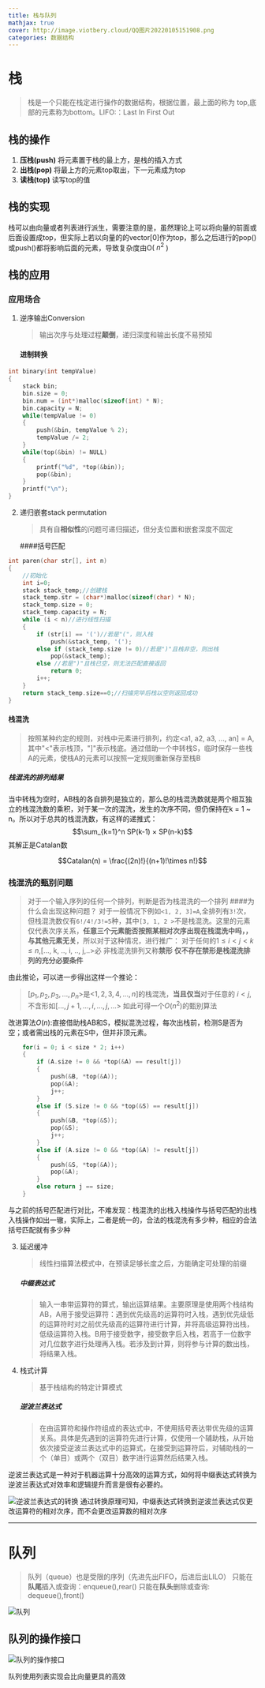 ```yaml
---
title: 栈与队列
mathjax: true
cover: http://image.viotbery.cloud/QQ图片20220105151908.png
categories: 数据结构
---
```


# 栈

> 栈是一个只能在栈定进行操作的数据结构，根据位置，最上面的称为 top,底部的元素称为bottom。LIFO:：Last In First Out 
## 栈的操作
1. **压栈(push)**
将元素置于栈的最上方，是栈的插入方式
2. **出栈(pop)**
将最上方的元素top取出，下一元素成为top
3. **读栈(top)**
读写top的值

## 栈的实现
栈可以由向量或者列表进行派生，需要注意的是，虽然理论上可以将向量的前面或后面设置成top，但实际上若以向量的的vector[0]作为top，那么之后进行的pop()或push()都将影响后面的元素，导致复杂度由O( $n^2$ )

## 栈的应用
### 应用场合
1. 逆序输出Conversion
    > 输出次序与处理过程**颠倒**，递归深度和输出长度不易预知

    #### 进制转换
``` C
int binary(int tempValue)
{
    stack bin;
    bin.size = 0;
    bin.num = (int*)malloc(sizeof(int) * N);
    bin.capacity = N;
    while(tempValue != 0)
    {   
        push(&bin, tempValue % 2);
        tempValue /= 2;
    }
    while(top(&bin) != NULL)
    {
        printf("%d", *top(&bin));
        pop(&bin);
    }
    printf("\n");
}
```

2. 递归嵌套stack permutation
    > 具有自**相似性**的问题可递归描述，但分支位置和嵌套深度不固定

    ####括号匹配
```C
int paren(char str[], int n)
{   
    //初始化
    int i=0;
    stack stack_temp;//创建栈
    stack_temp.str = (char*)malloc(sizeof(char) * N);
    stack_temp.size = 0;
    stack_temp.capacity = N;
    while (i < n)//进行线性扫描
    {
        if (str[i] == '(')//若是"("，则入栈
            push(&stack_temp, '(');
        else if (stack_temp.size != 0)//若是")"且栈非空，则出栈
            pop(&stack_temp);
        else //若是")"且栈已空，则无法匹配直接返回
            return 0;
        i++;
    }
    return stack_temp.size==0;//扫描完毕后栈以空则返回成功
}
```

#### 栈混洗
> 按照某种约定的规则，对栈中元素进行排列，约定<a1, a2, a3, ..., an] = A,其中"<"表示栈顶，"]"表示栈底。通过借助一个中转栈S，临时保存一些栈A的元素，使栈A的元素可以按照一定规则重新保存至栈B
##### 栈混洗的排列结果
当中转栈为空时，AB栈的各自排列是独立的，那么总的栈混洗数就是两个相互独立的栈混洗数的乘积，对于某一次的混洗，发生的次序不同，但仍保持在k = 1 ~ n。所以对于总共的栈混洗数，有这样的递推式：
$$\sum_{k=1}^n SP(k-1) × SP(n-k)$$
其解正是Catalan数

$$Catalan(n) = \frac{(2n)!}{(n+1)!\times n!}$$





### 栈混洗的甄别问题
>对于一个输入序列的任何一个排列，判断是否为栈混洗的一个排列
####为什么会出现这种问题？
对于一般情况下例如`<1, 2, 3]=A`,全排列有`3!`次，但栈混洗数仅有`6!/4!/3!=5`种，其中`[3, 1, 2 >`不是栈混洗。这里的元素仅代表次序关系，**任意三个元素能否按照某相对次序出现在栈混洗中吗，，与其他元素无关**，所以对于这种情况，进行推广：
>对于任何的$1\leq i<j<k\leq n$,[..., k, .., i, .., j,..>必 非栈混洗排列又称**禁形**
**仅不存在禁形是栈混洗排列的充分必要条件**

由此推论，可以进一步得出这样一个推论：
>[$p_1, p_2, p_3,..., p_n$>是<$1, 2, 3, 4, ..., n$]的栈混洗，**当且仅当**对于任意的 $i<j$,不含形如[$..., j+1, ..., i, ..., j,...$>
如此可得一个$O(n^2)$的甄别算法

改进算法$O(n)$:直接借助栈AB和S，模拟混洗过程，每次出栈前，检测S是否为空；或者需出栈的元素在S中，但并非顶元素。
``` C
    for(i = 0; i < size * 2; i++)
    {
        if (A.size != 0 && *top(&A) == result[j])
        {
            push(&B, *top(&A));
            pop(&A);
            j++;            
        }
        else if (S.size != 0 && *top(&S) == result[j])
        {
            push(&B, *top(&S));
            pop(&S);
            j++;            
        }
        else if (A.size != 0 && *top(&A) != result[j])
        {
            push(&S, *top(&A));
            pop(&A);                  
        }
        else return j == size;
    }
```
与之前的括号匹配进行对比，不难发现：栈混洗的出栈入栈操作与括号匹配的出栈入栈操作如出一辙，实际上，二者是统一的，合法的栈混洗有多少种，相应的合法括号匹配就有多少种

3. 延迟缓冲
    > 线性扫描算法模式中，在预读足够长度之后，方能确定可处理的前缀

    ##### 中缀表达式
    > 输入一串带运算符的算式，输出运算结果。主要原理是使用两个栈结构AB，A用于接受运算符：遇到优先级高的运算符时入栈，遇到优先级低的运算符时对之前优先级高的运算符进行计算，并将高级运算符出栈，低级运算符入栈。B用于接受数字，接受数字后入栈，若高于一位数字对几位数字进行处理再入栈。若涉及到计算，则将参与计算的数出栈，将结果入栈。
    
4. 栈式计算
    > 基于栈结构的特定计算模式
    ##### 逆波兰表达式
    > 在由运算符和操作符组成的表达式中，不使用括号表达带优先级的运算关系。具体是先遇到的运算符先进行计算，仅使用一个辅助栈，从开始依次接受逆波兰表达式中的运算式，在接受到运算符后，对辅助栈的一个（单目）或两个（双目）数字进行运算然后结果入栈。

逆波兰表达式是一种对于机器运算十分高效的运算方式，如何将中缀表达式转换为逆波兰表达式对效率和逻辑提升而言是很有必要的。

![逆波兰表达式的转换](http://image.viotbery.cloud/QQ图片20220105151908.png )
  通过转换原理可知，中缀表达式转换到逆波兰表达式仅更改运算符的相对次序，而不会更改运算数的相对次序



----------
# 队列
> 队列（queue）也是受限的序列（先进先出FIFO，后进后出LILO）
只能在**队尾**插入或查询：enqueue(),rear()
只能在**队头**删除或查询: dequeue(),front()

![队列](http://image.viotbery.cloud/QQ截图20220105153200.png )
## 队列的操作接口
![队列的操作接口](http://image.viotbery.cloud/QQ截图20220105153606.png)

队列使用列表实现会比向量更具的高效

